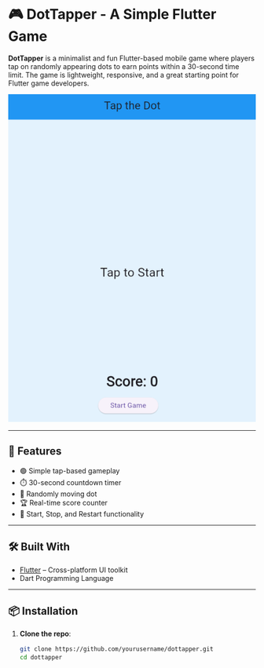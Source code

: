 # 🎮 DotTapper - A Simple Flutter Game

**DotTapper** is a minimalist and fun Flutter-based mobile game where players tap on randomly appearing dots to earn points within a 30-second time limit. The game is lightweight, responsive, and a great starting point for Flutter game developers.

![DotTapper Screenshot](assets/preview.png)

---

## 🚀 Features

- 🟢 Simple tap-based gameplay
- ⏱️ 30-second countdown timer
- 🔴 Randomly moving dot
- 🏆 Real-time score counter
- 🔁 Start, Stop, and Restart functionality

---

## 🛠️ Built With

- [Flutter](https://flutter.dev/) – Cross-platform UI toolkit
- Dart Programming Language

---

## 📦 Installation

1. **Clone the repo**:
   ```bash
   git clone https://github.com/yourusername/dottapper.git
   cd dottapper
